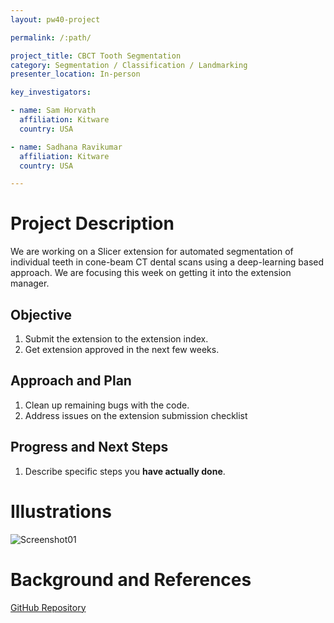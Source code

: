 ```yaml
---
layout: pw40-project

permalink: /:path/

project_title: CBCT Tooth Segmentation
category: Segmentation / Classification / Landmarking
presenter_location: In-person

key_investigators:

- name: Sam Horvath
  affiliation: Kitware
  country: USA

- name: Sadhana Ravikumar
  affiliation: Kitware
  country: USA

---
```


# Project Description

<!-- Add a short paragraph describing the project. -->


We are working on a Slicer extension for automated segmentation of individual teeth in cone-beam CT dental scans using a deep-learning based approach.  We are focusing this week on getting it into the extension manager.



## Objective

<!-- Describe here WHAT you would like to achieve (what you will have as end result). -->


1. Submit the extension to the extension index.
2. Get extension approved in the next few weeks.




## Approach and Plan

<!-- Describe here HOW you would like to achieve the objectives stated above. -->


1. Clean up remaining bugs with the code.
2.  Address issues on the extension submission checklist




## Progress and Next Steps

<!-- Update this section as you make progress, describing of what you have ACTUALLY DONE.
     If there are specific steps that you could not complete then you can describe them here, too. -->


1. Describe specific steps you **have actually done**.




# Illustrations

<!-- Add pictures and links to videos that demonstrate what has been accomplished. -->


![Screenshot01](https://github.com/NA-MIC/ProjectWeek/assets/25040869/2ad567b6-04e8-4f3e-8faa-6c0019cef5ac)




# Background and References

<!-- If you developed any software, include link to the source code repository.
     If possible, also add links to sample data, and to any relevant publications. -->


[GitHub Repository](https://github.com/KitwareMedical/SlicerCBCTToothSegmentation)


